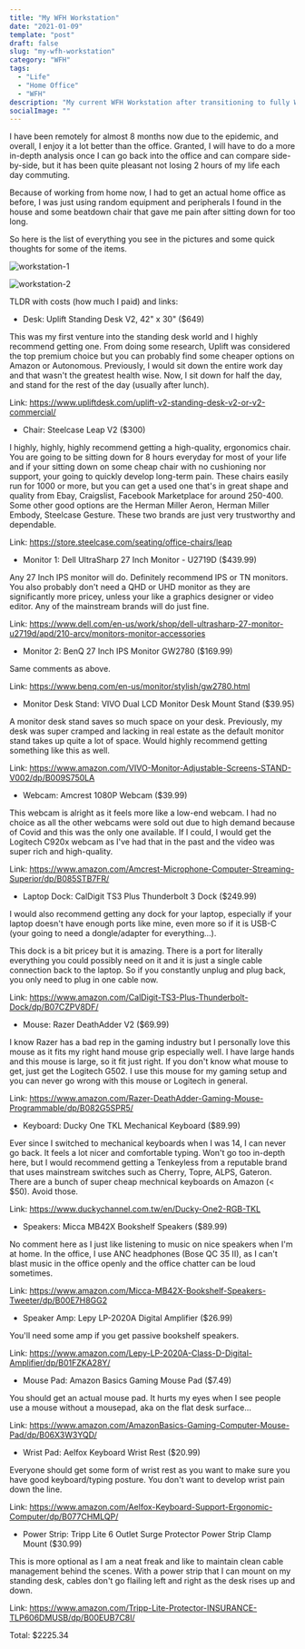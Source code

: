 ```yaml
---
title: "My WFH Workstation"
date: "2021-01-09"
template: "post"
draft: false
slug: "my-wfh-workstation"
category: "WFH"
tags:
  - "Life"
  - "Home Office"
  - "WFH"
description: "My current WFH Workstation after transitioning to fully WFH due to Covid"
socialImage: ""
---
```


I have been remotely for almost 8 months now due to the epidemic, and overall, I enjoy it a lot better than the office. Granted, I will have to do a more in-depth analysis once I can go back into the office and can compare side-by-side, but it has been quite pleasant not losing 2 hours of my life each day commuting.

Because of working from home now, I had to get an actual home office as before, I was just using random equipment and peripherals I found in the house and some beatdown chair that gave me pain after sitting down for too long.

So here is the list of everything you see in the pictures and some quick thoughts for some of the items.

![workstation-1](/media/2021-01-09-workstation-1.jpeg)

![workstation-2](/media/2021-01-09-workstation-2.jpeg)

TLDR with costs (how much I paid) and links:

- Desk: Uplift Standing Desk V2, 42" x 30" ($649)

This was my first venture into the standing desk world and I highly recommend getting one. From doing some research, Uplift was considered the top premium choice but you can probably find some cheaper options on Amazon or Autonomous. Previously, I would sit down the entire work day and that wasn't the greatest health wise. Now, I sit down for half the day, and stand for the rest of the day (usually after lunch).

Link: https://www.upliftdesk.com/uplift-v2-standing-desk-v2-or-v2-commercial/

- Chair: Steelcase Leap V2 ($300)

I highly, highly, highly recommend getting a high-quality, ergonomics chair. You are going to be sitting down for 8 hours everyday for most of your life and if your sitting down on some cheap chair with no cushioning nor support, your going to quickly develop long-term pain. These chairs easily run for 1000 or more, but you can get a used one that's in great shape and quality from Ebay, Craigslist, Facebook Marketplace for around 250-400. Some other good options are the Herman Miller Aeron, Herman Miller Embody, Steelcase Gesture. These two brands are just very trustworthy and dependable.

Link: https://store.steelcase.com/seating/office-chairs/leap

- Monitor 1: Dell UltraSharp 27 Inch Monitor - U2719D ($439.99)

Any 27 Inch IPS monitor will do. Definitely recommend IPS or TN monitors. You also probably don't need a QHD or UHD monitor as they are significantly more pricey, unless your like a graphics designer or video editor. Any of the mainstream brands will do just fine.

Link: https://www.dell.com/en-us/work/shop/dell-ultrasharp-27-monitor-u2719d/apd/210-arcv/monitors-monitor-accessories

- Monitor 2: BenQ 27 Inch IPS Monitor GW2780 ($169.99)

Same comments as above.

Link: https://www.benq.com/en-us/monitor/stylish/gw2780.html

- Monitor Desk Stand: VIVO Dual LCD Monitor Desk Mount Stand ($39.95)

A monitor desk stand saves so much space on your desk. Previously, my desk was super cramped and lacking in real estate as the default monitor stand takes up quite a lot of space. Would highly recommend getting something like this as well.

Link: https://www.amazon.com/VIVO-Monitor-Adjustable-Screens-STAND-V002/dp/B009S750LA

- Webcam: Amcrest 1080P Webcam ($39.99)

This webcam is alright as it feels more like a low-end webcam. I had no choice as all the other webcams were sold out due to high demand because of Covid and this was the only one available. If I could, I would get the Logitech C920x webcam as I've had that in the past and the video was super rich and high-quality.

Link: https://www.amazon.com/Amcrest-Microphone-Computer-Streaming-Superior/dp/B085STB7FR/

- Laptop Dock: CalDigit TS3 Plus Thunderbolt 3 Dock ($249.99)

I would also recommend getting any dock for your laptop, especially if your laptop doesn't have enough ports like mine, even more so if it is USB-C (your going to need a dongle/adapter for everything...).

This dock is a bit pricey but it is amazing. There is a port for literally everything you could possibly need on it and it is just a single cable connection back to the laptop. So if you constantly unplug and plug back, you only need to plug in one cable now.

Link: https://www.amazon.com/CalDigit-TS3-Plus-Thunderbolt-Dock/dp/B07CZPV8DF/

- Mouse: Razer DeathAdder V2 ($69.99)

I know Razer has a bad rep in the gaming industry but I personally love this mouse as it fits my right hand mouse grip especially well. I have large hands and this mouse is large, so it fit just right. If you don't know what mouse to get, just get the Logitech G502. I use this mouse for my gaming setup and you can never go wrong with this mouse or Logitech in general.

Link: https://www.amazon.com/Razer-DeathAdder-Gaming-Mouse-Programmable/dp/B082G5SPR5/

- Keyboard: Ducky One TKL Mechanical Keyboard ($89.99)

Ever since I switched to mechanical keyboards when I was 14, I can never go back. It feels a lot nicer and comfortable typing. Won't go too in-depth here, but I would recommend getting a Tenkeyless from a reputable brand that uses mainstream switches such as Cherry, Topre, ALPS, Gateron. There are a bunch of super cheap mechnical keyboards on Amazon (< $50). Avoid those.

Link: https://www.duckychannel.com.tw/en/Ducky-One2-RGB-TKL

- Speakers: Micca MB42X Bookshelf Speakers ($89.99)

No comment here as I just like listening to music on nice speakers when I'm at home. In the office, I use ANC headphones (Bose QC 35 II), as I can't blast music in the office openly and the office chatter can be loud sometimes.

Link: https://www.amazon.com/Micca-MB42X-Bookshelf-Speakers-Tweeter/dp/B00E7H8GG2

- Speaker Amp: Lepy LP-2020A Digital Amplifier ($26.99)

You'll need some amp if you get passive bookshelf speakers.

Link: https://www.amazon.com/Lepy-LP-2020A-Class-D-Digital-Amplifier/dp/B01FZKA28Y/

- Mouse Pad: Amazon Basics Gaming Mouse Pad ($7.49)

You should get an actual mouse pad. It hurts my eyes when I see people use a mouse without a mousepad, aka on the flat desk surface...

Link: https://www.amazon.com/AmazonBasics-Gaming-Computer-Mouse-Pad/dp/B06X3W3YQD/

- Wrist Pad: Aelfox Keyboard Wrist Rest ($20.99)

Everyone should get some form of wrist rest as you want to make sure you have good keyboard/typing posture. You don't want to develop wrist pain down the line.

Link: https://www.amazon.com/Aelfox-Keyboard-Support-Ergonomic-Computer/dp/B077CHMLQP/

- Power Strip: Tripp Lite 6 Outlet Surge Protector Power Strip Clamp Mount ($30.99)

This is more optional as I am a neat freak and like to maintain clean cable management behind the scenes. With a power strip that I can mount on my standing desk, cables don't go flailing left and right as the desk rises up and down.

Link: https://www.amazon.com/Tripp-Lite-Protector-INSURANCE-TLP606DMUSB/dp/B00EUB7C8I/

Total: $2225.34
